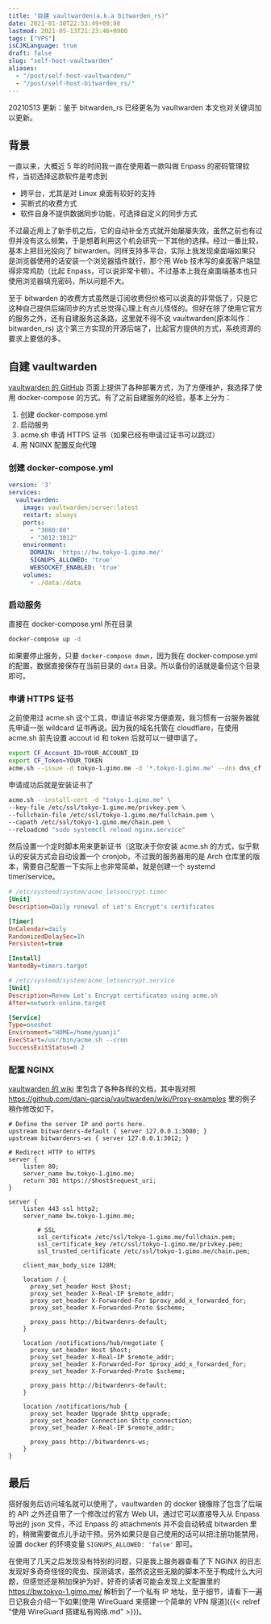 ```yaml
---
title: "自建 vaultwarden(a.k.a bitwarden_rs)"
date: 2021-01-30T22:53:49+09:00
lastmod: 2021-05-13T21:23:46+0900
tags: ["VPS"]
isCJKLanguage: true
draft: false
slug: "self-host-vaultwarden"
aliases:
  - "/post/self-host-vaultwarden/"
  - "/post/self-host-bitwarden_rs/"
---
```


20210513 更新：鉴于 bitwarden_rs 已经更名为 vaultwarden 本文也对关键词加以更新。

## 背景

一直以来，大概近 5 年的时间我一直在使用着一款叫做 Enpass 的密码管理软件，当初选择这款软件是考虑到

- 跨平台，尤其是对 Linux 桌面有较好的支持
- 买断式的收费方式
- 软件自身不提供数据同步功能，可选择自定义的同步方式

不过最近用上了新手机之后，它的自动补全方式就开始屡屡失效，虽然之前也有过但并没有这么频繁，于是想着利用这个机会研究一下其他的选择。经过一番比较，基本上把目光投向了 bitwarden。同样支持多平台，实际上我发现桌面端如果只是浏览器使用的话安装一个浏览器插件就行，那个用 Web 技术写的桌面客户端显得非常鸡肋（比起 Enpass，可以说非常卡顿）。不过基本上我在桌面端基本也只使用浏览器填充密码，所以问题不大。

至于 bitwarden 的收费方式虽然是订阅收费但价格可以说真的非常低了，只是它这种自己提供后端同步的方式总觉得心理上有点儿怪怪的。但好在除了使用它官方的服务之外，还有自建服务这条路，这里就不得不说 vaultwarden(原本叫作：bitwarden_rs) 这个第三方实现的开源后端了，比起官方提供的方式，系统资源的要求上要低的多。

<!--more-->

## 自建 vaultwarden

[vaultwarden 的 GitHub](https://github.com/dani-garcia/vaultwarden) 页面上提供了各种部署方式，为了方便维护，我选择了使用 docker-compose 的方式。有了之前自建服务的经验，基本上分为：

1. 创建 docker-compose.yml
2. 启动服务
3. acme.sh 申请 HTTPS 证书（如果已经有申请过证书可以跳过）
4. 用 NGINX 配置反向代理

### 创建 docker-compose.yml

```yaml
version: '3'
services:
  vaultwarden:
    image: vaultwarden/server:latest
    restart: always
    ports:
      - "3080:80"
      - "3012:3012"
    environment:
      DOMAIN: 'https://bw.tokyo-1.gimo.me/'
      SIGNUPS_ALLOWED: 'true'
      WEBSOCKET_ENABLED: 'true'
    volumes:
      - ./data:/data
```

### 启动服务

直接在 docker-compose.yml 所在目录

```bash
docker-compose up -d
```

如果要停止服务，只要 `docker-compose down`，因为我在 docker-compose.yml 的配置，数据直接保存在当前目录的 `data` 目录。所以备份的话就是备份这个目录即可。

### 申请 HTTPS 证书

之前使用过 acme.sh 这个工具，申请证书非常方便直观，我习惯有一台服务器就先申请一张 wildcard 证书再说。因为我的域名托管在 cloudflare，在使用 acme.sh 前先设置 accout id 和 token 后就可以一键申请了。

```bash
export CF_Account_ID=YOUR_ACCOUNT_ID
export CF_Token=YOUR_TOKEN
acme.sh --issue -d tokyo-1.gimo.me -d '*.tokyo-1.gimo.me' --dns dns_cf
```

申请成功后就是安装证书了

```bash
acme.sh --install-cert -d "tokyo-1.gimo.me" \
--key-file /etc/ssl/tokyo-1.gimo.me/privkey.pem \
--fullchain-file /etc/ssl/tokyo-1.gimo.me/fullchain.pem \
--capath /etc/ssl/tokyo-1.gimo.me/chain.pem \
--reloadcmd "sudo systemctl reload nginx.service"
```

然后设置一个定时脚本用来更新证书（这取决于你安装 acme.sh 的方式，似乎默认的安装方式会自动设置一个 cronjob，不过我的服务器用的是 Arch 仓库里的版本，需要自己配置一下实际上也非常简单，就是创建一个 systemd timer/service。

```ini
# /etc/systemd/system/acme_letsencrypt.timer
[Unit]
Description=Daily renewal of Let's Encrypt's certificates

[Timer]
OnCalendar=daily
RandomizedDelaySec=1h
Persistent=true

[Install]
WantedBy=timers.target
```

```ini
# /etc/systemd/system/acme_letsencrypt.service
[Unit]
Description=Renew Let's Encrypt certificates using acme.sh
After=network-online.target

[Service]
Type=oneshot
Environment="HOME=/home/yuanji"
ExecStart=/usr/bin/acme.sh --cron
SuccessExitStatus=0 2
```

### 配置 NGINX

[vaultwarden 的 wiki](https://github.com/dani-garcia/vaultwarden/wiki) 里包含了各种各样的文档，其中我对照 https://github.com/dani-garcia/vaultwarden/wiki/Proxy-examples 里的例子稍作修改如下。

```nginx
# Define the server IP and ports here.
upstream bitwardenrs-default { server 127.0.0.1:3080; }
upstream bitwardenrs-ws { server 127.0.0.1:3012; } 
                                                                                       
# Redirect HTTP to HTTPS
server {                               
    listen 80;
    server_name bw.tokyo-1.gimo.me;
    return 301 https://$host$request_uri;
} 

server {
    listen 443 ssl http2;
    server_name bw.tokyo-1.gimo.me;

        # SSL
        ssl_certificate /etc/ssl/tokyo-1.gimo.me/fullchain.pem;
        ssl_certificate_key /etc/ssl/tokyo-1.gimo.me/privkey.pem;
        ssl_trusted_certificate /etc/ssl/tokyo-1.gimo.me/chain.pem;

    client_max_body_size 128M;

    location / {
      proxy_set_header Host $host;
      proxy_set_header X-Real-IP $remote_addr;
      proxy_set_header X-Forwarded-For $proxy_add_x_forwarded_for;
      proxy_set_header X-Forwarded-Proto $scheme;

      proxy_pass http://bitwardenrs-default;
    }

    location /notifications/hub/negotiate {
      proxy_set_header Host $host;
      proxy_set_header X-Real-IP $remote_addr;
      proxy_set_header X-Forwarded-For $proxy_add_x_forwarded_for;
      proxy_set_header X-Forwarded-Proto $scheme;

      proxy_pass http://bitwardenrs-default;
    }

    location /notifications/hub {
      proxy_set_header Upgrade $http_upgrade;
      proxy_set_header Connection $http_connection;
      proxy_set_header X-Real-IP $remote_addr;

      proxy_pass http://bitwardenrs-ws;
    }
}
```

## 最后

搭好服务后访问域名就可以使用了，vaultwarden 的 docker 镜像除了包含了后端的 API 之外还自带了一个修改过的官方 Web UI，通过它可以直接导入从 Enpass 导出的 json 文件，不过 Enpass 的 attachments 并不会自动转成 bitwarden 里的，稍微需要做点儿手动干预。另外如果只是自己使用的话可以把注册功能禁用，设置 docker 的环境变量 `SIGNUPS_ALLOWED: 'false'` 即可。

在使用了几天之后发现没有特别的问题，只是我上服务器查看了下 NGINX 的日志发现好多奇奇怪怪的爬虫、探测请求，虽然说这些无脑的脚本不至于构成什么大问题，但感觉还是稍加保护为好，好奇的读者可能会发现上文配置里的 https://bw.tokyo-1.gimo.me/ 解析到了一个私有 IP 地址，至于细节，请看下一遍日记我会介绍一下如果[使用 WireGuard 来搭建一个简单的 VPN 隧道]({{< relref "使用 WireGuard 搭建私有网络.md" >}})。
